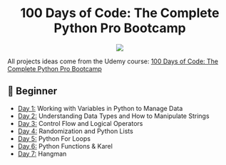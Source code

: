 <h1 align="center">100 Days of Code: The Complete Python Pro Bootcamp</h1>

<p align="center">
  <img src="https://github.com/jolynutella/100-days-of-Python-and-Docker/assets/49729426/40de58d5-1e80-441e-8773-a0d3d045ff24">
</p>

All projects ideas come from the Udemy course: [100 Days of Code: The Complete Python Pro Bootcamp](https://www.udemy.com/course/100-days-of-code/)

## 🔰 Beginner 
- [Day 1:](https://github.com/jolynutella/100-days-of-Python-and-Docker/tree/main/Day%201) Working with Variables in Python to Manage Data
- [Day 2:](https://github.com/jolynutella/100-days-of-Python-and-Docker/tree/main/Day%202) Understanding Data Types and How to Manipulate Strings
- [Day 3:](https://github.com/jolynutella/100-days-of-Python-and-Docker/tree/main/Day%203) Control Flow and Logical Operators
- [Day 4:](https://github.com/jolynutella/100-days-of-Python-and-Docker/tree/main/Day%204) Randomization and Python Lists
- [Day 5:](https://github.com/jolynutella/100-days-of-Python-and-Docker/tree/main/Day%205) Python For Loops
- [Day 6:](https://github.com/jolynutella/100-days-of-Python-and-Docker/tree/main/Day-6) Python Functions & Karel
- [Day 7:](https://github.com/jolynutella/100-days-of-Python-and-Docker/tree/main/Day-7) Hangman
